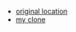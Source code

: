 - [original location](https://github.com/fpinscala/fpinscala)
- [my clone](https://github.com/alexr007/fpinscala/tree/master/exercises/src/main/scala/fpinscala)
